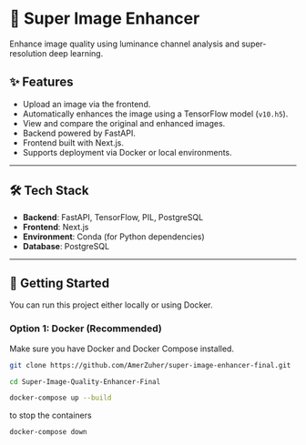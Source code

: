 # 🌟 Super Image Enhancer

Enhance image quality using luminance channel analysis and super-resolution deep learning.

## ✨ Features

- Upload an image via the frontend.
- Automatically enhances the image using a TensorFlow model (`v10.h5`).
- View and compare the original and enhanced images.
- Backend powered by FastAPI.
- Frontend built with Next.js.
- Supports deployment via Docker or local environments.

---

## 🛠️ Tech Stack

- **Backend**: FastAPI, TensorFlow, PIL, PostgreSQL
- **Frontend**: Next.js
- **Environment**: Conda (for Python dependencies)
- **Database**: PostgreSQL

---

## 🚀 Getting Started

You can run this project either locally or using Docker.

### Option 1: Docker (Recommended)

Make sure you have Docker and Docker Compose installed.

```bash
git clone https://github.com/AmerZuher/super-image-enhancer-final.git

cd Super-Image-Quality-Enhancer-Final

docker-compose up --build
```

to stop the containers

```bash
docker-compose down
```
